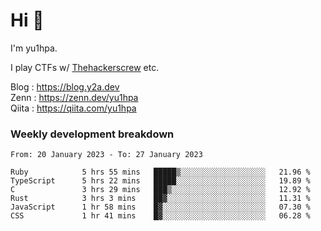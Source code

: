 # Hi 👋

I'm yu1hpa.

I play CTFs w/ [Thehackerscrew](https://www.thehackerscrew.team/) etc.

Blog : https://blog.y2a.dev  
Zenn : https://zenn.dev/yu1hpa  
Qiita : https://qiita.com/yu1hpa  

### Weekly development breakdown

<!--START_SECTION:waka-->

```text
From: 20 January 2023 - To: 27 January 2023

Ruby            5 hrs 55 mins   █████▒░░░░░░░░░░░░░░░░░░░   21.96 %
TypeScript      5 hrs 22 mins   █████░░░░░░░░░░░░░░░░░░░░   19.89 %
C               3 hrs 29 mins   ███▒░░░░░░░░░░░░░░░░░░░░░   12.92 %
Rust            3 hrs 3 mins    ██▓░░░░░░░░░░░░░░░░░░░░░░   11.31 %
JavaScript      1 hr 58 mins    █▓░░░░░░░░░░░░░░░░░░░░░░░   07.30 %
CSS             1 hr 41 mins    █▓░░░░░░░░░░░░░░░░░░░░░░░   06.28 %
```

<!--END_SECTION:waka-->

